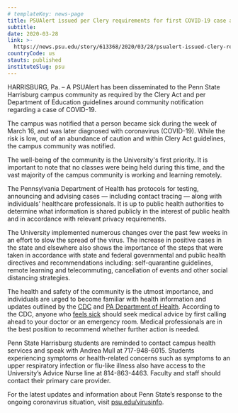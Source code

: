 ```yaml
---
# templateKey: news-page
title: PSUAlert issued per Clery requirements for first COVID-19 case at Harrisburg
subtitle: 
date: 2020-03-28
link: >-
  https://news.psu.edu/story/613368/2020/03/28/psualert-issued-clery-requirements-first-covid-19-case-harrisburg
countryCode: us
stauts: published
instituteSlug: psu
---
```

<div class="field field-name-body field-type-text-with-summary field-label-hidden">

<div class="field-items">

<div class="field-item even" property="content:encoded">

HARRISBURG, Pa. – A PSUAlert has been disseminated to the Penn State Harrisburg campus community as required by the Clery Act and per Department of Education guidelines around community notification regarding a case of COVID-19.

The campus was notified that a person became sick during the week of March 16, and was later diagnosed with coronavirus (COVID-19). While the risk is low, out of an abundance of caution and within Clery Act guidelines, the campus community was notified. 

The well-being of the community is the University's first priority. It is important to note that no classes were being held during this time, and the vast majority of the campus community is working and learning remotely. 

The Pennsylvania Department of Health has protocols for testing, announcing and advising cases — including contact tracing — along with individuals’ healthcare professionals. It is up to public health authorities to determine what information is shared publicly in the interest of public health and in accordance with relevant privacy requirements.

The University implemented numerous changes over the past few weeks in an effort to slow the spread of the virus. The increase in positive cases in the state and elsewhere also shows the importance of the steps that were taken in accordance with state and federal governmental and public health directives and recommendations including: self-quarantine guidelines, remote learning and telecommuting, cancellation of events and other social distancing strategies.

The health and safety of the community is the utmost importance, and individuals are urged to become familiar with health information and updates outlined by the [CDC](https://nam01.safelinks.protection.outlook.com/?url=https%3A%2F%2Fwww.cdc.gov%2Fcoronavirus&data=02%7C01%7Crap142%40psu.edu%7Cca8e18776149420a594308d7d1120b9b%7C7cf48d453ddb4389a9c1c115526eb52e%7C0%7C0%7C637207747736152430&sdata=f85omVez5RDj8AKh15unK5GstT43jQ7zGUZ8vnGIhiA%3D&reserved=0) and [PA Department of Health](https://nam01.safelinks.protection.outlook.com/?url=https%3A%2F%2Fwww.health.pa.gov%2Ftopics%2Fdisease%2Fcoronavirus%2FPages%2FCoronavirus.aspx&data=02%7C01%7Crap142%40psu.edu%7Cca8e18776149420a594308d7d1120b9b%7C7cf48d453ddb4389a9c1c115526eb52e%7C0%7C0%7C637207747736162428&sdata=O5yUcn7e5ctZCp4JcP8vgoblv8zcXoAejtBax8HvPCE%3D&reserved=0). According to the CDC, anyone who [feels sick](https://nam01.safelinks.protection.outlook.com/?url=https%3A%2F%2Fwww.cdc.gov%2Fcoronavirus%2F2019-ncov%2Fif-you-are-sick%2Findex.html&data=02%7C01%7Crap142%40psu.edu%7Cca8e18776149420a594308d7d1120b9b%7C7cf48d453ddb4389a9c1c115526eb52e%7C0%7C0%7C637207747736162428&sdata=wHPe9GdNGbpR2B6792FyaYbxhwlyFOubGX1QuY%2F%2BXzM%3D&reserved=0) should seek medical advice by first calling ahead to your doctor or an emergency room. Medical professionals are in the best position to recommend whether further action is needed.

Penn State Harrisburg students are reminded to contact campus health services and speak with Andrea Mull at 717-948-6015\. Students experiencing symptoms or health-related concerns such as symptoms to an upper respiratory infection or flu-like illness also have access to the University’s Advice Nurse line at 814-863-4463\. Faculty and staff should contact their primary care provider.

For the latest updates and information about Penn State’s response to the ongoing coronavirus situation, visit [psu.edu/virusinfo](https://sites.psu.edu/virusinfo/). 

</div>

</div>

</div>
